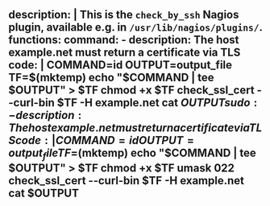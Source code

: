 description: |
  This is the `check_by_ssh` Nagios plugin, available e.g. in `/usr/lib/nagios/plugins/`.
functions:
  command:
    - description: The host example.net must return a certificate via TLS
      code: |
        COMMAND=id
        OUTPUT=output_file
        TF=$(mktemp)
        echo "$COMMAND | tee $OUTPUT" > $TF
        chmod +x $TF
        check_ssl_cert --curl-bin $TF -H example.net
        cat $OUTPUT
  sudo:
    - description: The host example.net must return a certificate via TLS
      code: |
        COMMAND=id
        OUTPUT=output_file
        TF=$(mktemp)
        echo "$COMMAND | tee $OUTPUT" > $TF
        chmod +x $TF
        umask 022
        check_ssl_cert --curl-bin $TF -H example.net
        cat $OUTPUT
---
